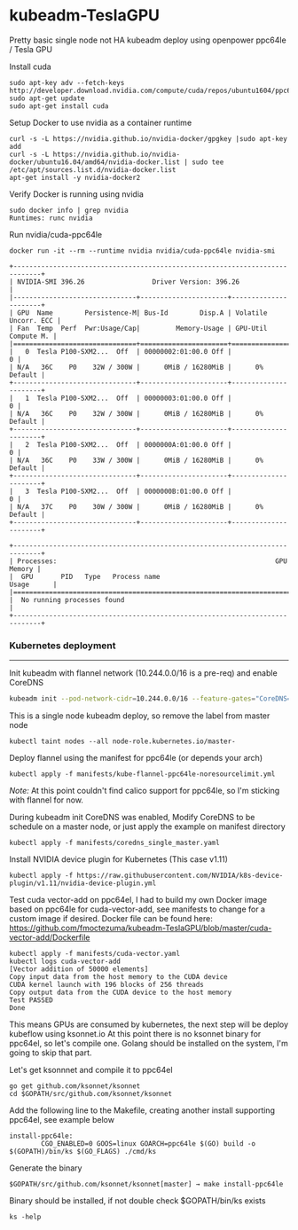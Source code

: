 # kubeadm-TeslaGPU
Pretty basic single node not HA kubeadm deploy using openpower ppc64le / Tesla GPU

Install cuda
```
sudo apt-key adv --fetch-keys http://developer.download.nvidia.com/compute/cuda/repos/ubuntu1604/ppc64el/7fa2af80.pub
sudo apt-get update
sudo apt-get install cuda
```

Setup Docker to use nvidia as a container runtime 
```
curl -s -L https://nvidia.github.io/nvidia-docker/gpgkey |sudo apt-key add
curl -s -L https://nvidia.github.io/nvidia-docker/ubuntu16.04/amd64/nvidia-docker.list | sudo tee /etc/apt/sources.list.d/nvidia-docker.list
apt-get install -y nvidia-docker2
```

Verify Docker is running using nvidia
```
sudo docker info | grep nvidia
Runtimes: runc nvidia
```

Run nvidia/cuda-ppc64le
```
docker run -it --rm --runtime nvidia nvidia/cuda-ppc64le nvidia-smi

+-----------------------------------------------------------------------------+
| NVIDIA-SMI 396.26                 Driver Version: 396.26                    |
|-------------------------------+----------------------+----------------------+
| GPU  Name        Persistence-M| Bus-Id        Disp.A | Volatile Uncorr. ECC |
| Fan  Temp  Perf  Pwr:Usage/Cap|         Memory-Usage | GPU-Util  Compute M. |
|===============================+======================+======================|
|   0  Tesla P100-SXM2...  Off  | 00000002:01:00.0 Off |                    0 |
| N/A   36C    P0    32W / 300W |      0MiB / 16280MiB |      0%      Default |
+-------------------------------+----------------------+----------------------+
|   1  Tesla P100-SXM2...  Off  | 00000003:01:00.0 Off |                    0 |
| N/A   36C    P0    32W / 300W |      0MiB / 16280MiB |      0%      Default |
+-------------------------------+----------------------+----------------------+
|   2  Tesla P100-SXM2...  Off  | 0000000A:01:00.0 Off |                    0 |
| N/A   36C    P0    33W / 300W |      0MiB / 16280MiB |      0%      Default |
+-------------------------------+----------------------+----------------------+
|   3  Tesla P100-SXM2...  Off  | 0000000B:01:00.0 Off |                    0 |
| N/A   37C    P0    30W / 300W |      0MiB / 16280MiB |      0%      Default |
+-------------------------------+----------------------+----------------------+

+-----------------------------------------------------------------------------+
| Processes:                                                       GPU Memory |
|  GPU       PID   Type   Process name                             Usage      |
|=============================================================================|
|  No running processes found                                                 |
+-----------------------------------------------------------------------------+

```

### Kubernetes deployment

------

Init kubeadm with flannel network (10.244.0.0/16 is a pre-req) and enable CoreDNS
```bash
kubeadm init --pod-network-cidr=10.244.0.0/16 --feature-gates="CoreDNS=true"
```

This is a single node kubeadm deploy, so remove the label from master node
```
kubectl taint nodes --all node-role.kubernetes.io/master-
```

Deploy flannel using the manifest for ppc64le (or depends your arch)
```
kubectl apply -f manifests/kube-flannel-ppc64le-noresourcelimit.yml
```
*Note:* At this point couldn't find calico support for ppc64le, so I'm sticking with flannel for now.

During kubeadm init CoreDNS was enabled, Modify CoreDNS to be schedule on a master node, or just apply the example on manifest directory

```
kubectl apply -f manifests/coredns_single_master.yaml
```

Install NVIDIA device plugin for Kubernetes (This case v1.11)
```
kubectl apply -f https://raw.githubusercontent.com/NVIDIA/k8s-device-plugin/v1.11/nvidia-device-plugin.yml
```

Test cuda vector-add on ppc64el, I had to build my own Docker image based on ppc64le for cuda-vector-add, see manifests to change for a custom image if desired.
Docker file can be found here:
https://github.com/fmoctezuma/kubeadm-TeslaGPU/blob/master/cuda-vector-add/Dockerfile

```
kubectl apply -f manifests/cuda-vector.yaml
kubectl logs cuda-vector-add
[Vector addition of 50000 elements]
Copy input data from the host memory to the CUDA device
CUDA kernel launch with 196 blocks of 256 threads
Copy output data from the CUDA device to the host memory
Test PASSED
Done
```

This means GPUs are consumed by kubernetes, the next step will be deploy kubeflow using ksonnet.io
At this point there is no ksonnet binary for ppc64el, so let's compile one.
Golang should be installed on the system, I'm going to skip that part.

Let's get ksonnnet and compile it to ppc64el
```
go get github.com/ksonnet/ksonnet
cd $GOPATH/src/github.com/ksonnet/ksonnet
```
Add the following line to the Makefile, creating another install supporting ppc64el, see example below
```
install-ppc64le:
        CGO_ENABLED=0 GOOS=linux GOARCH=ppc64le $(GO) build -o $(GOPATH)/bin/ks $(GO_FLAGS) ./cmd/ks
```

Generate the binary
```
$GOPATH/src/github.com/ksonnet/ksonnet[master] → make install-ppc64le
```

Binary should be installed, if not double check $GOPATH/bin/ks exists
```
ks -help
```










